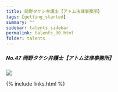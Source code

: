 ```yaml
---
title: 岡野タケシ弁護士【アトム法律事務所】
tags: [getting_started]
summary: ""
sidebar: talents_sidebar
permalink: talents_30.html
folder: talents
---
```



##### No.47 岡野タケシ弁護士【アトム法律事務所】

![](https://yt3.ggpht.com/s1EjAYyhFmQIQH4xN9MEeUtVku-8xvIpOKg3eIC-LsUcb94121QazNEn7U8gSCD2mIRfg_nT4DU=s176-c-k-c0x00ffffff-no-rj)







{% include links.html %}
